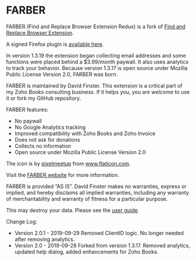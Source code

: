 # FARBER


FARBER (Find and Replace Browser Extension Redux) is a fork of [Find and Replace Browser Extension](https://github.com/Dalimil/Find-and-Replace-Browser-Extension).

A signed Firefox plugin is [available here](https://github.com/dfinster/FARBER/raw/master/farber-2.0.1-fx.xpi).  


In version 1.3.19 the extension began collecting email addresses and some functions were placed behind a $3.99/month paywall. It also uses analytics to track your behavior. Because version 1.3.17 is open source under Mozilla Public License Version 2.0, FARBER was born.

FARBER is maintained by David Finster. This extension is a critical part of my Zoho Books consulting business. If it helps you, you are welcome to use it or fork my GitHub repository.

FARBER features:

* No paywall
* No Google Analytics tracking
* Improved compatibility with Zoho Books and Zoho Invoice
* Does not ask for donations
* Collects no information
* Open source under Mozilla Public License Version 2.0

The icon is by [pixelmeetup](https://www.flaticon.com/authors/pixelmeetup) from www.flaticon.com.

Visit the [FARBER website](https://finsterbt.com/farber/) for more information.

FARBER is provided ​“AS IS”. David Finster makes no warranties, express or implied, and hereby disclaims all implied warranties, including any warranty of merchantability and warranty of fitness for a particular purpose.

This may destroy your data. Please see the [user guide](https://finsterbt.com/farber/farber-user-guide/). 

Change Log:

* Version 2.0.1 - 2019-09-29
Removed ClientID logic. No longer needed after removing analytics.
* Version 2.0 - 2019-09-28
Forked from version 1.3.17. Removed analytics, updated help dialog, added enhancements for Zoho Books.



